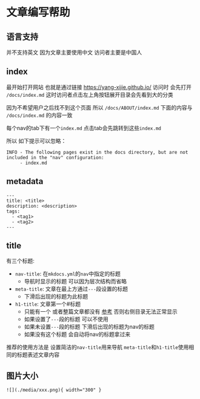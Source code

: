 # 文章编写帮助

## 语言支持

并不支持英文 因为文章主要使用中文 访问者主要是中国人

## index

最开始打开网站 也就是通过链接 <https://yang-xijie.github.io/> 访问时 会先打开 `/docs/index.md` 这时访问者点击左上角按钮展开目录会先看到大的分类

因为不希望用户之后找不到这个页面 所以 `/docs/ABOUT/index.md` 下面的内容与 `/docs/index.md` 的内容一致

每个nav的tab下有一个`index.md` 点击tab会先跳转到这些`index.md`

所以 如下提示可以忽略：

```
INFO - The following pages exist in the docs directory, but are not included in the "nav" configuration:
     - index.md
```

## metadata

```
---
title: <title>
description: <description>
tags:
  - <tag1>
  - <tag2>
---
```

## title

有三个标题:

- `nav-title`: 在`mkdocs.yml`的`nav`中指定的标题
    - 导航时显示的标题 可以因为层次结构而省略
- `meta-title`: 文章在最上方通过`---`段设置的标题
    - 下滑后出现的标题为此标题
- `h1-title`: 文章第一个#标题
    - 只能有一个 或者整篇文章都没有 [参考](https://github.com/squidfunk/mkdocs-material/issues/818) 否则右侧目录无法正常显示
    - 如果设置了`---`段的标题 可以不使用 
    - 如果未设置`---`段的标题 下滑后出现的标题为nav的标题
    - 如果没有这个标题 会自动将nav的标题拿过来

推荐的使用方法是 设置简洁的`nav-title`用来导航 `meta-title`和`h1-title`使用相同的标题表述文章内容

## 图片大小

```
![](./media/xxx.png){ width="300" }
```
